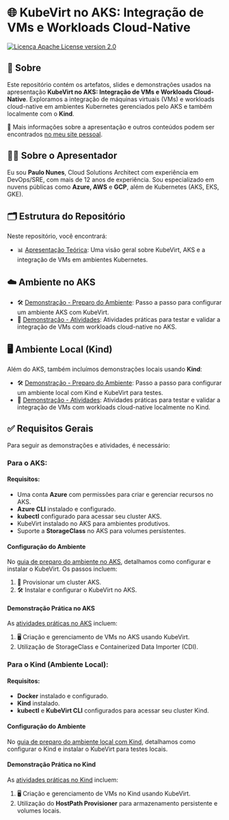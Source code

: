
# 🌐 KubeVirt no AKS: Integração de VMs e Workloads Cloud-Native

[![Licença Apache License version 2.0](https://img.shields.io/github/license/kubevirt/kubevirt.svg)](https://www.apache.org/licenses/LICENSE-2.0)

## 📖 Sobre

Este repositório contém os artefatos, slides e demonstrações usados na apresentação **KubeVirt no AKS: Integração de VMs e Workloads Cloud-Native**. Exploramos a integração de máquinas virtuais (VMs) e workloads cloud-native em ambientes Kubernetes gerenciados pelo AKS e também localmente com o **Kind**.

🔗 Mais informações sobre a apresentação e outros conteúdos podem ser encontrados [no meu site pessoal](https://www.paulonunes.dev/).

## 👨‍🏫 Sobre o Apresentador

Eu sou **Paulo Nunes**, Cloud Solutions Architect com experiência em DevOps/SRE, com mais de 12 anos de experiência. Sou especializado em nuvens públicas como **Azure, AWS** e **GCP**, além de Kubernetes (AKS, EKS, GKE).

## 🗂️ Estrutura do Repositório

Neste repositório, você encontrará:

- 📊 [Apresentação Teórica](/slides/aulaunica.pdf): Uma visão geral sobre KubeVirt, AKS e a integração de VMs em ambientes Kubernetes.

## ☁️ Ambiente no AKS

- 🛠️ [Demonstração - Preparo do Ambiente](setup/aks/README.md): Passo a passo para configurar um ambiente AKS com KubeVirt.
- 🚀 [Demonstração - Atividades](tasks/aks/README.md): Atividades práticas para testar e validar a integração de VMs com workloads cloud-native no AKS.

## 🖥️ Ambiente Local (Kind)

Além do AKS, também incluímos demonstrações locais usando **Kind**:

- 🛠️ [Demonstração - Preparo do Ambiente](setup/kind/README.md): Passo a passo para configurar um ambiente local com Kind e KubeVirt para testes.
- 🚀 [Demonstração - Atividades](tasks/kind/README.md): Atividades práticas para testar e validar a integração de VMs com workloads cloud-native localmente no Kind.

## ✅ Requisitos Gerais

Para seguir as demonstrações e atividades, é necessário:

### Para o AKS:

#### Requisitos:

- Uma conta **Azure** com permissões para criar e gerenciar recursos no AKS.
- **Azure CLI** instalado e configurado.
- **kubectl** configurado para acessar seu cluster AKS.
- KubeVirt instalado no AKS para ambientes produtivos.
- Suporte a **StorageClass** no AKS para volumes persistentes.

#### Configuração do Ambiente

No [guia de preparo do ambiente no AKS](setup/aks/README.md), detalhamos como configurar e instalar o KubeVirt. Os passos incluem:

1. 🚧 Provisionar um cluster AKS.
2. 🛠️ Instalar e configurar o KubeVirt no AKS.

#### Demonstração Prática no AKS

As [atividades práticas no AKS](tasks/aks/README.md) incluem:

1. 🖥️ Criação e gerenciamento de VMs no AKS usando KubeVirt.
2. Utilização de StorageClass e Containerized Data Importer (CDI).

### Para o Kind (Ambiente Local):

#### Requisitos:

- **Docker** instalado e configurado.
- **Kind** instalado.
- **kubectl** e **KubeVirt CLI** configurados para acessar seu cluster Kind.

#### Configuração do Ambiente

No [guia de preparo do ambiente local com Kind](setup/kind/README.md), detalhamos como configurar o Kind e instalar o KubeVirt para testes locais.

#### Demonstração Prática no Kind

As [atividades práticas no Kind](tasks/kind/README.md) incluem:

1. 🖥️ Criação e gerenciamento de VMs no Kind usando KubeVirt.
2. Utilização do **HostPath Provisioner** para armazenamento persistente e volumes locais.